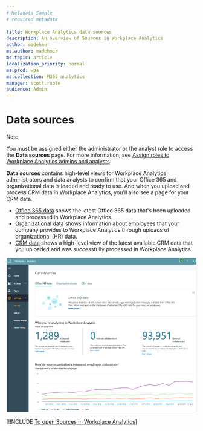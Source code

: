 ```yaml
---
# Metadata Sample
# required metadata

title: Workplace Analytics data sources
description: An overview of Sources in Workplace Analytics 
author: madehmer
ms.author: madehmer
ms.topic: article
localization_priority: normal 
ms.prod: wpa
ms.collection: M365-analytics
manager: scott.ruble
audience: Admin
---
```


# Data sources

>[!Note]
>You must be assigned either the administrator or the analyst role to access the **Data sources** page. For more information, see [Assign roles to Workplace Analytics admins and analysts](../setup/assign-roles-to-wpa-admins.md).

**Data sources** contains high-level views for Workplace Analytics administrators and data analysts to confirm that your Office 365 and organizational data is loaded and ready to use. And when you upload and process CRM data in Workplace Analytics, you'll also see a page for your CRM data.

* [Office 365 data](office-365-data.md) shows the latest Office 365 data that's been uploaded and processed in Workplace Analytics.
* [Organizational data](organizational-data.md) shows information about employees that your company provides to Workplace Analytics through uploads of organizational (HR) data.
* [CRM data](crm-data.md) shows a high-level view of the latest available CRM data that you uploaded and was successfully processed in Workplace Analytics.

![Sources](../images/WpA/Use/sources-o365.png)

[!INCLUDE [To open Sources in Workplace Analytics](../includes/to-open-wpa-sources.md)]

